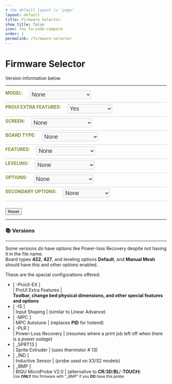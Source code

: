 ```yaml
---
# the default layout is 'page'
layout: default
title: Firmware Selector
show_title: false
icon: fas fa-code-compare
order: 1
permalink: /firmware-selector
---
```


<html>
<head>
    <style>
        .form-row {
            display: flex;
            justify-content: space-between;
            align-items: right;
            margin-bottom: 5px;
            border-bottom: 1px solid #ccc;
            padding-bottom: 10px;
        }
        .label-container {
            flex: 0 0 auto;
            margin-right: 20px;
            font-weight: bold;
            color: #883;
            text-transform: uppercase;
        }
        label {
            display: block;
        }
        .select-container {
            flex: 1;
        }
        select {
            width: 45%;
            padding: 2px;
            border: 1px solid #ccc;
            border-radius: 2px;
            background-color: #f9f9f9;
            font-size: 18px;
            color: #333;
        }
        .candidate-row{
            flex: 0 0 auto;
            display: list-item;
            border: 2px solid #ccc;
            width: 60%;
        }
    </style>
    <h1><i class="fas fa-code-compare"></i> Firmware Selector</h1>
    <p>Version information below</p>
    <hr>
</head>
<div class="form-row">
    <div class="label-container">
        <label for="model">Model:</label>
    </div>
    <div class="select-container">
        <select id="model" onchange="updateModelSelections()">
            <option value="">None</option>
            <option value="Aquila">Aquila</option>
            <option value="Aquila X3">Aquila X3</option>
            <option value="HC32">HC32</option>
            <option value="Ender">Ender-3V2/S1</option>
        </select>
    </div>
</div>
<div class="form-row">
    <div class="label-container">
        <label for="proUIExtraFeatures">ProUI Extra Features:</label>
    </div>
    <div class="select-container">
        <select id="proUIExtraFeatures" onchange="updateCandidates()">
            <option value="-ProUI-EX">Yes</option>
            <option value="">No</option>
        </select>
    </div>
</div>
<div class="form-row">
    <div class="label-container">
        <label for="screen">Screen:</label>
    </div>
    <div class="select-container">
        <select id="screen" onchange="updateCandidates()">
            <option value="None">None</option>
            <option value="">DWIN</option>
            <option value="TJC-">TJC</option>
            <option value="C2-">12864</option>
        </select>
    </div>
</div>
<div class="form-row">
    <div class="label-container">
        <label for="type">Board Type:</label>
    </div>
    <div class="select-container">
        <select id="type" onchange="updateCandidates()">
            <option value="">None</option>
            <option value="_GD32">GD32</option>
            <option value="_N32">N32</option>
            <option value="HC32">HC32</option>
            <option value="_427">427</option>
            <option value="_422">422</option>
            <option value="_SKR-Mini-E3-">SKR</option>
        </select>
    </div>
</div>
<div class="form-row">
    <div class="label-container">
        <label for="features">Features:</label>
    </div>
    <div class="select-container">
        <select id="features" onchange="updateCandidates()">
            <option value="">None</option>
            <option value="_BMP">BIQU MicroProbe V2</option>
            <option value="_IND">Induction Probe</option>
            <option value="_SPRT13">Creality Sprite</option>
        </select>
    </div>
</div>
<div id="secondaryFeaturesDiv" style="display: none;">
    <div class="form-row">
        <div class="label-container">
            <label for="secondaryFeatures">Secondary Features:</label>
        </div>
        <div class="select-container">
        <select id="secondaryFeatures" onchange="updateCandidates()">
            <option value="">None</option>
            <option value="_BMP">BIQU MicroProbe V2</option>
        </select>
        </div>
    </div>
</div>
<div class="form-row">
    <div class="label-container">
        <label for="leveling">Leveling:</label>
    </div>
    <div class="select-container">
        <select id="leveling" onchange="updateCandidates()">
            <option value="">None</option>
            <option value="_Default">Default</option>
            <option value="_MM">Manual Mesh</option>
            <option value="_BLT">Bilinear Bed Leveling</option>
            <option value="_UBL">Unified Bed Leveling</option>
        </select>
    </div>
</div>
<div class="form-row">
    <div class="label-container">
        <label for="options">Options:</label>
    </div>
    <div class="select-container">
        <select id="options" onchange="updateCandidates()">
            <option value="">None</option>
            <option value="-MPC">MPC</option>
            <option value="-IS">Input Shaping</option>
            <option value="-PLR">Power-loss Recovery</option>
        </select>
    </div>
</div>
<div class="form-row">
    <div class="label-container">
        <label for="secondaryOptions">Secondary Options:</label>
    </div>
    <div class="select-container">
        <select id="secondaryOptions" onchange="updateCandidates()">
            <option value="">None</option>
            <option value="-MPC">MPC</option>
        </select>
    </div>
</div>
<br>
<button id="resetButton">Reset</button>
<hr>
<p><div id="candidates"></div></p>
<body>
<h3>📚 Versions</h3>
<hr>
<p>Some versions <i>do</i> have options like Power-loss Recovery despite not having it in the file name.<br>
Board types <b>422</b>, <b>427</b>, and leveling options <b>Default</b>, and <b>Manual Mesh</b> should have this and other options enabled.</p>
<p>These are the special configurations offered:</p>
<ul>
    <li>[ -ProUI-EX ]<br>
        | ProUI Extra Features |
        <br><b>Toolbar, change bed physical dimensions, and other special features and options</b>
    </li>
    <li>[ -IS ]<br>
        | Input Shaping | (similar to Linear Advance)
    </li>
    <li>[ -MPC ]<br>
        | MPC Autotune | (replaces <b>PID</b> for hotend)
    </li>
    <li>[ -PLR ]<br>
        | Power-Loss Recovery | (resumes where a print job left off when there is a <i>power outage</i>)
    </li>
    <li>[ _SPRT13 ]<br>
        | Sprite Extruder | (uses thermistor # 13)
    </li>
    <li>[ _IND ]<br>
        | Inductive Sensor | (probe used on X3/S2 models)
    </li>
    <li>[ _BMP ]<br>
        | BIQU MicroProbe V2.0 | (alternative to <b>CR</b>/<b>3D</b>/<b>BL</b>/-<b>TOUCH</b>)
        <br><sup>Use <b>ONLY</b> this firmware with "<i>_BMP</i>" if you <b>DO</b> have this probe</sup>
    </li>
</ul>
<script>
    document.addEventListener('DOMContentLoaded', () => {
        async function fetchReleaseData(url) {
            try {
                const response = await fetch(url);
                const data = await response.json();
                return data.assets;
            } catch (error) {
                console.error('Error fetching release data:', error);
                return [];
            }
        }
        async function updateCandidates() {
            const model = document.getElementById("model").value;
            let screen = document.getElementById("screen").value;
            const type = document.getElementById("type").value;
            const features = document.getElementById("features").value;
            const secondaryFeatures = document.getElementById("secondaryFeatures").value;
            const leveling = document.getElementById("leveling").value;
            const options = document.getElementById("options").value;
            const secondaryOptions = document.getElementById("secondaryOptions").value;
            const proUIExtraFeatures = document.getElementById("proUIExtraFeatures").value;
            const secondaryFeaturesDiv = document.getElementById("secondaryFeaturesDiv");
            secondaryFeaturesDiv.style.display = (features === "_SPRT13") ? "block" : "none";
            let linkPrefix = "";
            let assets = [];
            if (model === "HC32" || type === "HC32") {
                if (screen === "C2-") {
                    screen = "C2-";
                } else if (screen === "") {
                    screen = "HC32";
                } else if (screen === "None") {
                    screen = "";
                }
                assets = await fetchReleaseData('https://api.github.com/repos/classicrocker883/MRiscoCProUI/releases/tags/2.1.3f-5-HC32-2');
            } else if (model === "Ender") {
                if (screen === "") {
                    screen = "Ender";
                }
                assets = await fetchReleaseData('https://api.github.com/repos/classicrocker883/MRiscoCProUI/releases/tags/2.1.3f-5-ender3-2');
            } else {
                if (screen === "") {
                    screen = "Aquila";
                }
                assets = await fetchReleaseData('https://api.github.com/repos/classicrocker883/MRiscoCProUI/releases/latest');
            }
            linkPrefix = screen;
            const candidates = [];
            assets.forEach(asset => {
                const name = asset.name;
                if (features === "") {
                    if (name.includes("_BMP") || name.includes("_IND") || name.includes("_SPRT13")) {
                        return;
                    }
                }
                if (proUIExtraFeatures === "") {
                    if (name.includes("-ProUI-EX")) {
                        return;
                    }
                }
                if (
                    name.startsWith(linkPrefix) &&
                    (type === "" || name.includes(type)) &&
                    (features === "" || name.includes(features)) &&
                    (secondaryFeatures === "" || name.includes(secondaryFeatures)) &&
                    (leveling === "" || name.includes(leveling)) &&
                    (options === "" || name.includes(options)) &&
                    (secondaryOptions === "" || name.includes(secondaryOptions)) &&
                    (proUIExtraFeatures === "" || name.includes(proUIExtraFeatures))
                ) {
                    const url = asset.browser_download_url;
                    const filename = url.substring(url.lastIndexOf('/') + 1);
                    candidates.push({ url: url, filename: filename });
                }
            });
            const candidatesList = document.getElementById("candidates");
            candidatesList.innerHTML = '<a class="fas fa-download"></a><strong> Candidates:</strong><br>';
            if (candidates.length > 0) {
                candidates.forEach(candidate => {
                    candidatesList.innerHTML += "<a href='" + candidate.url + "'><div class='candidate-row'>" + candidate.filename + "</div></a>";
                });
            } else {
                candidatesList.textContent = "No candidates found.";
            }
        }
        function updateModelSelections() {
            const model = document.getElementById("model").value;
            clearSelections();
            if (model === "Aquila X3") {
                document.getElementById("features").value = "_IND";
                document.getElementById("screen").selectedIndex = 1;
            } else if (model === "Aquila") {
                document.getElementById("type").value = "_GD32";
                document.getElementById("screen").selectedIndex = 1;
            } else if (model === "HC32") {
                document.getElementById("type").value = "HC32";
                document.getElementById("screen").selectedIndex = 1;
            } else if (model === "Ender") {
                document.getElementById("screen").selectedIndex = 1;
            }
            updateCandidates();
        }
        function clearSelections() {
            document.getElementById("screen").selectedIndex = 0;
            document.getElementById("type").selectedIndex = 0;
            document.getElementById("features").selectedIndex = 0;
            document.getElementById("secondaryFeatures").selectedIndex = 0;
            document.getElementById("leveling").selectedIndex = 0;
            document.getElementById("options").selectedIndex = 0;
            document.getElementById("secondaryOptions").selectedIndex = 0;
            document.getElementById("proUIExtraFeatures").selectedIndex = 0;
            document.getElementById("secondaryFeaturesDiv").style.display = "none";
        }
        function resetSelections() {
            document.getElementById("model").selectedIndex = 0;
            clearSelections();
            updateCandidates();
        }
        document.getElementById("model").addEventListener('change', updateModelSelections);
        document.getElementById("screen").addEventListener('change', updateCandidates);
        document.getElementById("type").addEventListener('change', updateCandidates);
        document.getElementById("features").addEventListener('change', updateCandidates);
        document.getElementById("secondaryFeatures").addEventListener('change', updateCandidates);
        document.getElementById("leveling").addEventListener('change', updateCandidates);
        document.getElementById("options").addEventListener('change', updateCandidates);
        document.getElementById("secondaryOptions").addEventListener('change', updateCandidates);
        document.getElementById("proUIExtraFeatures").addEventListener('change', updateCandidates);
        document.getElementById("resetButton").addEventListener('click', resetSelections);
        updateCandidates();
    });
</script>
</body>
</html>